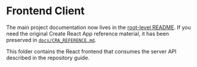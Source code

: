 # Frontend Client

The main project documentation now lives in the [root-level README](../README.md). If you need the original Create React App reference material, it has been preserved in [`docs/CRA_REFERENCE.md`](../docs/CRA_REFERENCE.md).

This folder contains the React frontend that consumes the server API described in the repository guide.
